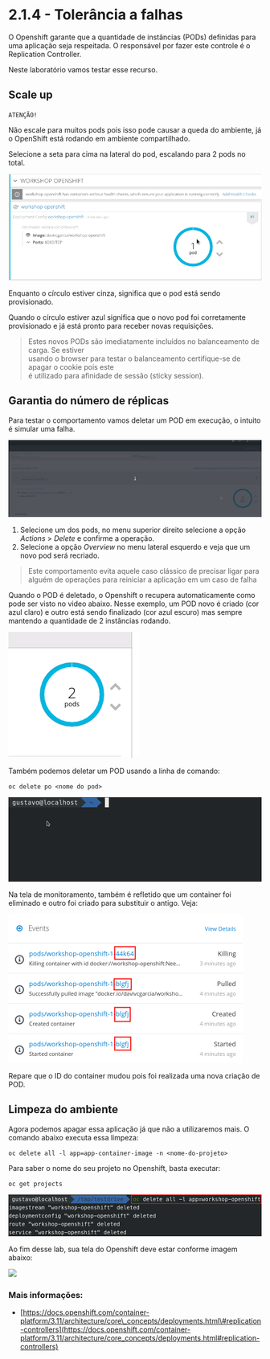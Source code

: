 # 2.1.4 - Tolerância a falhas

O Openshift garante que a quantidade de instâncias \(PODs\) definidas para uma aplicação seja respeitada. O responsável por fazer este controle é o Replication Controller.

Neste laboratório vamos testar esse recurso.

## Scale up



``ATENÇÃO!`` 

Não escale para muitos pods pois isso pode causar a queda do ambiente, já o OpenShift está rodando em ambiente compartilhado. 

Selecione a seta para cima na lateral do pod, escalando para 2 pods no total.

![](https://raw.githubusercontent.com/guaxinim/test-drive-openshift/master/gitbook/assets/scale-out.gif)

Enquanto o círculo estiver cinza, significa que o pod está sendo provisionado.

Quando o círculo estiver azul significa que o novo pod foi corretamente provisionado e já está pronto para receber novas requisições.

> Estes novos PODs são imediatamente incluídos no balanceamento de carga. Se estiver  
> usando o browser para testar o balanceamento certifique-se de apagar o cookie pois este  
> é utilizado para afinidade de sessão \(sticky session\).

## Garantia do número de réplicas

Para testar o comportamento vamos deletar um POD em execução, o intuito é simular uma falha.

![](https://raw.githubusercontent.com/guaxinim/test-drive-openshift/master/gitbook/assets/delete-pod.gif.gif)

1. Selecione um dos pods, no menu superior direito selecione a opção _Actions_ &gt; _Delete_ e confirme a operação.
2. Selecione a opção _Overview_ no menu lateral esquerdo e veja que um novo pod será recriado.

> Este comportamento evita aquele caso clássico de precisar ligar para alguém de operações para reiniciar a aplicação em um caso de falha

Quando o POD é deletado, o Openshift o recupera automaticamente como pode ser visto no video abaixo. Nesse exemplo, um POD novo é criado \(cor azul claro\) e outro está sendo finalizado \(cor azul escuro\) mas sempre mantendo a quantidade de 2 instâncias rodando.

![](https://raw.githubusercontent.com/guaxinim/test-drive-openshift/master/gitbook/assets/deleting.gif)

Também podemos deletar um POD usando a linha de comando:

```text
oc delete po <nome do pod>
```

![](https://raw.githubusercontent.com/guaxinim/test-drive-openshift/master/gitbook/assets/delete-pod.gif)

Na tela de monitoramento, também é refletido que um container foi eliminado e outro foi criado para substituir o antigo. Veja:

![](https://raw.githubusercontent.com/guaxinim/test-drive-openshift/master/gitbook/assets/selection_235.png)

Repare que o ID do container mudou pois foi realizada uma nova criação de POD.

## Limpeza do ambiente

Agora podemos apagar essa aplicação já que não a utilizaremos mais. O comando abaixo executa essa limpeza:

```text
oc delete all -l app=app-container-image -n <nome-do-projeto>
```
Para saber o nome do seu projeto no Openshift, basta executar:

```text
oc get projects
```

![](https://raw.githubusercontent.com/guaxinim/test-drive-openshift/master/gitbook/assets/delete-all.gif)

Ao fim desse lab, sua tela do Openshift deve estar conforme imagem abaixo:

![](https://raw.githubusercontent.com/guaxinim/test-drive-openshift/master/gitbook/assets/after-delete-all.png)

### Mais informações:

* [https://docs.openshift.com/container-platform/3.11/architecture/core\_concepts/deployments.html\#replication-controllers](https://docs.openshift.com/container-platform/3.11/architecture/core_concepts/deployments.html#replication-controllers)

